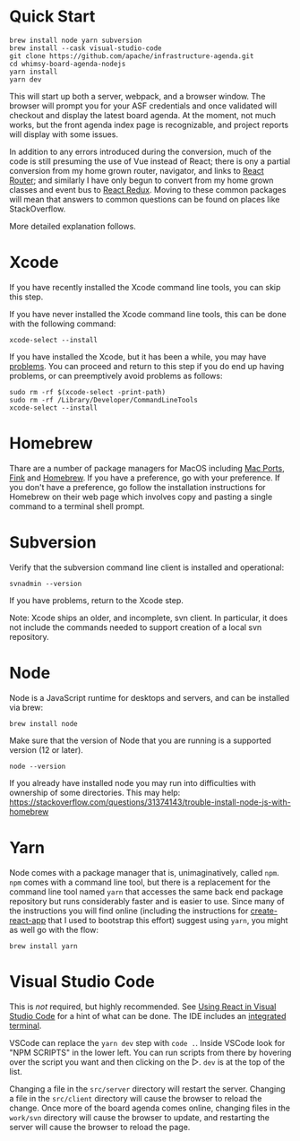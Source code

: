 # Quick Start

    brew install node yarn subversion
    brew install --cask visual-studio-code
    git clone https://github.com/apache/infrastructure-agenda.git
    cd whimsy-board-agenda-nodejs
    yarn install
    yarn dev

This will start up both a server, webpack, and a browser window.  The browser will prompt you for your ASF credentials and once validated will checkout and display the latest board agenda.  At the moment, not much works, but the front agenda index page is recognizable, and project reports will display with some issues.

In addition to any errors introduced during the conversion, much of the code is still presuming the use of Vue instead of React; there is ony a partial conversion from my home grown router, navigator, and links to [React Router](https://reacttraining.com/react-router/); and similarly I have only begun to convert from my home grown classes and event bus to [React Redux](https://react-redux.js.org/).  Moving to these common packages will mean that answers to common questions can be found on places like StackOverflow.

More detailed explanation follows.

# Xcode

If you have recently installed the Xcode command line tools, you can skip this step.

If you have never installed the Xcode command line tools, this can be done with the following command:

    xcode-select --install

If you have installed the Xcode, but it has been a while, you may have [problems](https://github.com/nodejs/node-gyp/blob/master/macOS_Catalina.md).  You can proceed and return to this step if you do end up having problems, or can preemptively avoid problems as follows:

    sudo rm -rf $(xcode-select -print-path)
    sudo rm -rf /Library/Developer/CommandLineTools
    xcode-select --install

# Homebrew

Thare are a number of package managers for MacOS including [Mac Ports](https://www.macports.org/), [Fink](http://www.finkproject.org/) and
[Homebrew](https://brew.sh/).  If you have a preference, go with your preference.  If you don't have a preference, go follow the installation instructions for Homebrew on their web page which involves copy and pasting a single command to a terminal shell prompt.

# Subversion

Verify that the subversion command line client is installed and operational:

    svnadmin --version

If you have problems, return to the Xcode step.

Note: Xcode ships an older, and incomplete, svn client.  In particular, it
does not include the commands needed to support creation of a local svn
repository.

# Node

Node is a JavaScript runtime for desktops and servers, and can be installed via brew:

    brew install node

Make sure that the version of Node that you are running is a supported version (12 or later).

    node --version

If you already have installed node you may run into difficulties with ownership of some directories. This may help:
https://stackoverflow.com/questions/31374143/trouble-install-node-js-with-homebrew

# Yarn

Node comes with a package manager that is, unimaginatively, called `npm`.  `npm` comes with a command line tool, but there is a replacement for the command line tool named `yarn` that accesses the same back end package repository but runs considerably faster and is easier to use.  Since many of the instructions you will find online (including the instructions for [create-react-app](https://reactjs.org/docs/create-a-new-react-app.html) that I used to bootstrap this effort) suggest using `yarn`, you might as well go with the flow:

    brew install yarn

# Visual Studio Code

This is *not* required, but highly recommended.  See [Using React in Visual Studio Code](https://code.visualstudio.com/docs/nodejs/reactjs-tutorial) for a hint of what can be done.  The IDE includes an [integrated terminal](https://code.visualstudio.com/docs/editor/integrated-terminal?WT.mc_id=onedevquestion-c9-vscode).

VSCode can replace the `yarn dev` step with `code .`.  Inside VSCode look for "NPM SCRIPTS" in the lower left.  You can run scripts from there by hovering over the script you want and then clicking on the ▷.  `dev` is at the top of the list.

Changing a file in the `src/server` directory will restart the server.  Changing a file in the `src/client` directory will cause the browser to reload the change.  Once more of the board agenda comes online, changing files in the `work/svn` directory will cause the browser to update, and restarting the server will cause the browser to reload the page. 
